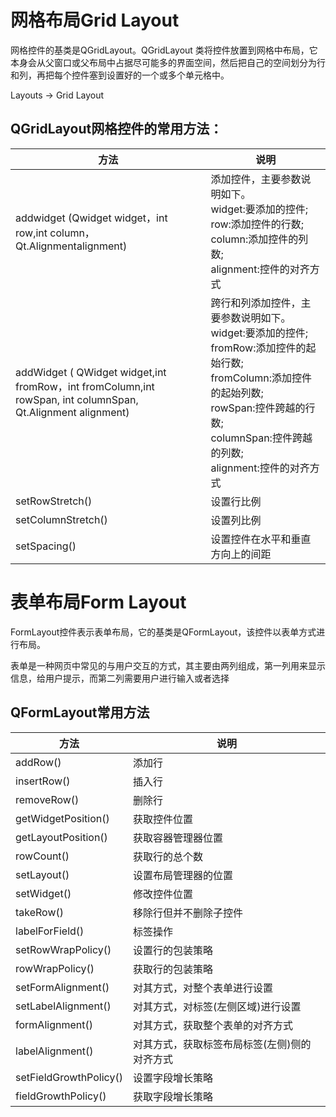 # 网格布局Grid Layout

网格控件的基类是QGridLayout。QGridLayout 类将控件放置到网格中布局，它本身会从父窗口或父布局中占据尽可能多的界面空间，然后把自己的空间划分为行和列，再把每个控件塞到设置好的一个或多个单元格中。

Layouts -> Grid Layout

## QGridLayout网格控件的常用方法：

| **方法**                                                     | **说明**                                                     |
| ------------------------------------------------------------ | ------------------------------------------------------------ |
| addwidget (Qwidget widget，int row,int column，<br/>Qt.Alignmentalignment) | 添加控件，主要参数说明如下。<br/>widget:要添加的控件;<br/>row:添加控件的行数;<br/>column:添加控件的列数;<br/>alignment:控件的对齐方式 |
| addWidget ( QWidget widget,int fromRow，int fromColumn,int<br/>rowSpan, int columnSpan, Qt.Alignment alignment) | 跨行和列添加控件，主要参数说明如下。<br/>widget:要添加的控件;<br/>fromRow:添加控件的起始行数;<br/>fromColumn:添加控件的起始列数;<br/>rowSpan:控件跨越的行数;<br/>columnSpan:控件跨越的列数;<br/>alignment:控件的对齐方式 |
| setRowStretch()                                              | 设置行比例                                                   |
| setColumnStretch()                                           | 设置列比例                                                   |
| setSpacing()                                                 | 设置控件在水平和垂直方向上的间距                             |

# 表单布局Form Layout

FormLayout控件表示表单布局，它的基类是QFormLayout，该控件以表单方式进行布局。

表单是一种网页中常见的与用户交互的方式，其主要由两列组成，第一列用来显示信息，给用户提示，而第二列需要用户进行输入或者选择

## QFormLayout常用方法

| **方法**               | **说明**                                     |
| ---------------------- | -------------------------------------------- |
| addRow()               | 添加行                                       |
| insertRow()            | 插入行                                       |
| removeRow()            | 删除行                                       |
| getWidgetPosition()    | 获取控件位置                                 |
| getLayoutPosition()    | 获取容器管理器位置                           |
| rowCount()             | 获取行的总个数                               |
| setLayout()            | 设置布局管理器的位置                         |
| setWidget()            | 修改控件位置                                 |
| takeRow()              | 移除行但并不删除子控件                       |
| labelForField()        | 标签操作                                     |
| setRowWrapPolicy()     | 设置行的包装策略                             |
| rowWrapPolicy()        | 获取行的包装策略                             |
| setFormAlignment()     | 对其方式，对整个表单进行设置                 |
| setLabelAlignment()    | 对其方式，对标签(左侧区域)进行设置           |
| formAlignment()        | 对其方式，获取整个表单的对齐方式             |
| labelAlignment()       | 对其方式，获取标签布局标签(左侧)侧的对齐方式 |
| setFieldGrowthPolicy() | 设置字段增长策略                             |
| fieldGrowthPolicy()    | 获取字段增长策略                             |

